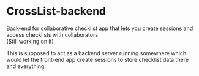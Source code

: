 # CrossList-backend
Back-end for collaborative checklist app that lets you create sessions and access checklists with collaborators <br>
(Still working on it)<br>

This is supposed to act as a backend server running somewhere which would let the front-end app create sessions to store checklist data there and everything.

